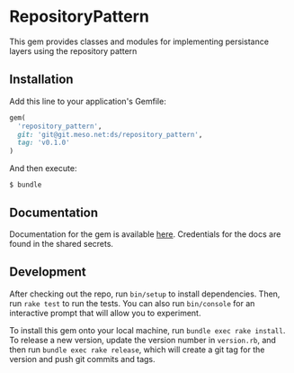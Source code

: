 # RepositoryPattern

This gem provides classes and modules for implementing persistance layers using
the repository pattern

## Installation

Add this line to your application's Gemfile:

```ruby
gem(
  'repository_pattern',
  git: 'git@git.meso.net:ds/repository_pattern',
  tag: 'v0.1.0'
)
```

And then execute:

    $ bundle

## Documentation

Documentation for the gem is available [here](https://eb-docs.meso.net/repository_pattern).
Credentials for the docs are found in the shared secrets.

## Development

After checking out the repo, run `bin/setup` to install dependencies. Then, run
`rake test` to run the tests. You can also run `bin/console` for an interactive
prompt that will allow you to experiment.

To install this gem onto your local machine, run `bundle exec rake install`. To
release a new version, update the version number in `version.rb`, and then run
`bundle exec rake release`, which will create a git tag for the version and push
git commits and tags.
